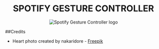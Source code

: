 <div align="center">
<h1>SPOTIFY GESTURE CONTROLLER</h1>
<img src="https://user-images.githubusercontent.com/62251989/149663561-90e99712-58a9-40c6-9822-69a7092d582b.png" alt="Spotify Gesture Controller logo"/>
</div>


##Credits
- Heart photo created by nakaridore - [Freepik](www.freepik.com)